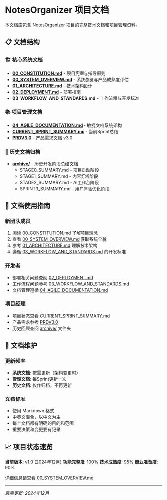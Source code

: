 # NotesOrganizer 项目文档

本文档库包含 NotesOrganizer 项目的完整技术文档和项目管理资料。

## 📋 文档结构

### 🏗️ 核心系统文档
- **[00_CONSTITUTION.md](./00_CONSTITUTION.md)** - 项目宪章与指导原则
- **[00_SYSTEM_OVERVIEW.md](./00_SYSTEM_OVERVIEW.md)** - 系统总览与产品成熟度评估
- **[01_ARCHITECTURE.md](./01_ARCHITECTURE.md)** - 技术架构设计
- **[02_DEPLOYMENT.md](./02_DEPLOYMENT.md)** - 部署指南
- **[03_WORKFLOW_AND_STANDARDS.md](./03_WORKFLOW_AND_STANDARDS.md)** - 工作流程与开发标准

### 📚 项目管理文档
- **[04_AGILE_DOCUMENTATION.md](./04_AGILE_DOCUMENTATION.md)** - 敏捷文档系统架构
- **[CURRENT_SPRINT_SUMMARY.md](./CURRENT_SPRINT_SUMMARY.md)** - 当前Sprint总结
- **[PRDV3.0](./PRDV3.0)** - 产品需求文档 v3.0

### 📂 历史文档归档
- **[archive/](./archive/)** - 历史开发阶段总结文档
  - STAGE0_SUMMARY.md - 项目启动阶段
  - STAGE1_SUMMARY.md - 内容灯塔阶段
  - STAGE2_SUMMARY.md - AI工作台阶段
  - SPRINT3_SUMMARY.md - 用户体验优化阶段

## 🎯 文档使用指南

### 新团队成员
1. 阅读 [00_CONSTITUTION.md](./00_CONSTITUTION.md) 了解项目理念
2. 查看 [00_SYSTEM_OVERVIEW.md](./00_SYSTEM_OVERVIEW.md) 获取系统全貌
3. 参考 [01_ARCHITECTURE.md](./01_ARCHITECTURE.md) 理解技术架构
4. 遵循 [03_WORKFLOW_AND_STANDARDS.md](./03_WORKFLOW_AND_STANDARDS.md) 的开发标准

### 开发者
- 部署相关问题查阅 [02_DEPLOYMENT.md](./02_DEPLOYMENT.md)
- 工作流程问题参考 [03_WORKFLOW_AND_STANDARDS.md](./03_WORKFLOW_AND_STANDARDS.md)
- 文档管理遵循 [04_AGILE_DOCUMENTATION.md](./04_AGILE_DOCUMENTATION.md)

### 项目经理
- 项目状态查看 [CURRENT_SPRINT_SUMMARY.md](./CURRENT_SPRINT_SUMMARY.md)
- 产品需求参考 [PRDV3.0](./PRDV3.0)
- 历史回顾查阅 [archive/](./archive/) 文件夹

## 🔄 文档维护

### 更新频率
- **系统文档**: 按需更新（架构变更时）
- **管理文档**: 每Sprint更新一次
- **历史文档**: 仅作归档，不再更新

### 文档标准
- 使用 Markdown 格式
- 中英文混合，以中文为主
- 每个文档都有明确的目的和范围
- 重要决策和变更要有记录

## 📈 项目状态速览

**当前版本**: v1.0 (2024年12月)
**功能完整度**: 100%
**技术成熟度**: 95%
**商业准备度**: 90%

详细信息请查看 [00_SYSTEM_OVERVIEW.md](./00_SYSTEM_OVERVIEW.md)

---

*最后更新: 2024年12月* 